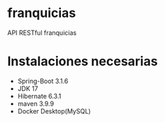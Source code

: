 # franquicias
API RESTful franquicias

# Instalaciones necesarias
- Spring-Boot 3.1.6
- JDK 17
- Hibernate 6.3.1
- maven 3.9.9
- Docker Desktop(MySQL)
